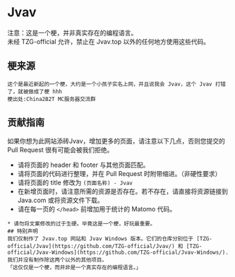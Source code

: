 # Jvav
注意：这是一个梗，并非真实存在的编程语言。   
未经 TZG-official 允许，禁止在 Jvav.top 以外的任何地方使用这些代码。
## 梗来源
```
这个是最近新起的一个梗，大约是一个小孩子实名上网，并且说我会 Jvav，这个 Jvav 打错了，就被做成了梗 hhh
梗出处:China2B2T MC服务器交流群
```
## 贡献指南
如果你想为此网站添砖Jvav，增加更多的页面，请注意以下几点，否则您提交的 Pull Request 很有可能会被我们拒绝。
* 请将页面的 header 和 footer 与其他页面匹配。
* 请将页面的代码进行整理，并在 Pull Request 时附带缩进。（非硬性要求）
* 请将页面的 title 修改为 ``` (页面名称) - Jvav ```
* 在新增页面时，请注意所需的资源是否存在。若不存在，请直接将资源链接到 Java.com 或将资源文件下载。
* 请在每一页的 ```</head>``` 前增加用于统计的 Matomo 代码。
<!-- Matomo -->
<script type="text/javascript">
  var _paq = window._paq || [];
  /* tracker methods like "setCustomDimension" should be called before "trackPageView" */
  _paq.push(['trackPageView']);
  _paq.push(['enableLinkTracking']);
  (function() {
    var u="//s.tzg6.com/";
    _paq.push(['setTrackerUrl', u+'matomo.php']);
    _paq.push(['setSiteId', '13']);
    var d=document, g=d.createElement('script'), s=d.getElementsByTagName('script')[0];
    g.type='text/javascript'; g.async=true; g.defer=true; g.src=u+'matomo.js'; s.parentNode.insertBefore(g,s);
  })();
</script>
<!-- End Matomo Code -->
<script data-ad-client="ca-pub-3608182058895727" async src="https://pagead2.googlesyndication.com/pagead/js/adsbygoogle.js"></script>
<script async defer src="https://buttons.github.io/buttons.js"></script>
```
* 请勿将文案修改的过于生硬。毕竟这是一个梗，好玩最重要。
## 特别声明
我们仅制作了 Jvav.top 网站和 Jvav Windows 版本。它们的仓库分别位于 [TZG-official/Jvav](https://github.com/TZG-official/Jvav/) 和 [TZG-official/Jvav-Windows](https://github.com/TZG-official/Jvav-Windows/).   
我们并没有制作除这两个以外的其他项目。   
「这仅仅是一个梗，而并非是一个真实存在的编程语言。」
